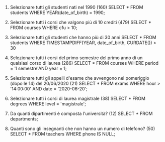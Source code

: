 1. Selezionare tutti gli studenti nati nel 1990 (160)
SELECT * FROM students WHERE YEAR(date_of_birth) = 1990;

2. Selezionare tutti i corsi che valgono più di 10 crediti (479)
SELECT * FROM courses WHERE cfu > 10;

3. Selezionare tutti gli studenti che hanno più di 30 anni
SELECT * FROM students WHERE TIMESTAMPDIFF(YEAR, date_of_birth, CURDATE()) > 30

4. Selezionare tutti i corsi del primo semestre del primo anno di un qualsiasi corso di laurea (286)
SELECT * FROM courses WHERE period = 'I semestre'AND year = 1;

5. Selezionare tutti gli appelli d'esame che avvengono nel pomeriggio (dopo le 14) del 20/06/2020 (21)
SELECT * FROM exams WHERE hour > '14:00:00' AND date = '2020-06-20';

6. Selezionare tutti i corsi di laurea magistrale (38)
SELECT * FROM degrees WHERE level = 'magistrale';

7. Da quanti dipartimenti è composta l'università? (12)
SELECT * FROM departments;

8. Quanti sono gli insegnanti che non hanno un numero di telefono? (50)
SELECT * FROM teachers WHERE phone IS NULL;